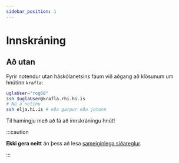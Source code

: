 ```yaml
---
sidebar_position: 1
---
```


# Innskráning

## Að utan
Fyrir notendur utan háskólanetsins fáum við aðgang að klösunum um hnútinn `krafla`:

```bash
uglaUser="rog68"
ssh $uglaUser@krafla.rhi.hi.is
# Nú á netinu
ssh elja.hi.is # eða garpur eða jotunn
```

Til hamingju með að fá að innskráningu hnút!

:::caution

**Ekki gera neitt** án þess að lesa [sameiginlega siðareglur](common/02_etiquette).

:::

